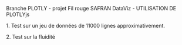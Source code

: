 <p>Branche PLOTLY - projet Fil rouge SAFRAN DataViz - UTILISATION DE PLOTLYjs</p>
<p>1. Test sur un jeu de données de 11000 lignes approximativement.</p>
<p>2. Test sur la fluidité</p>
